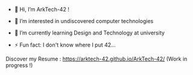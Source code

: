 - 👋 Hi, I’m ArkTech-42 !
- 👀 I’m interested in undiscovered computer technologies
- 🌱 I’m currently learning Design and Technology at university

- ⚡ Fun fact: I don't know where I put 42...

Discover my Resume : https://arktech-42.github.io/ArkTech-42/ (Work in progress !)

<!---
ArkTech-42/ArkTech-42 is a ✨ special ✨ repository because its `README.md` (this file) appears on your GitHub profile.
You can click the Preview link to take a look at your changes.
--->
